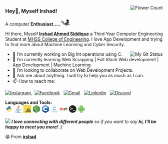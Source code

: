 

[<img align="right" alt="Flower Count" src="https://img.shields.io/github/followers/dewill404?label=Follow&style=for-the-badge&logo=github" />](https://github.com/Amchuz)
### Hey👋, Myself Irshad!
A computer <b>Enthusiast.....</b><img src="https://github.com/DeWill404/DeWill404/blob/master/cat.webp" width="30">

Hi there, Myself [**Irshad Ahmed Siddique**](https://dewill404.github.io/) a Third Year Computer Engineering Student at [MHSS College of Engineering](http://www.mhssce.ac.in/). I love App Development and trying to find more about Machine Learining and Cyber Security. 

<img align="right" alt="My Git Status" src="https://github-readme-stats.vercel.app/api?username=dewill404&show_icons=true" />

- 🔭 I’m currently working on Big Int operations using C.
- 🌱 I’m currently learning Web Scrapping | Full Stack Web development | App Development | Machine Learning
- 👯 I’m looking to collaborate on Web Development Projects.
- 💬 Ask me about anything. I will try to help you as much as I can.
- 📫 How to reach me:

<a href="https://www.instagram.com/siddique1550/"><img alt="Instagram" width="30px" src="https://cdn.jsdelivr.net/npm/simple-icons@v3/icons/instagram.svg" />
</a> &nbsp; <a href="https://www.facebook.com/irshad.siddique.31337/"><img alt="Facebook" width="30px" src="https://cdn.jsdelivr.net/npm/simple-icons@v3/icons/facebook.svg"/></a> &nbsp; <a href="mr.irshad.siddique@gmail.com"><img alt="Gmail" width="30px" src="https://cdn.jsdelivr.net/npm/simple-icons@v3/icons/gmail.svg" /></a> &nbsp; <a href="https://www.linkedin.com/in/irshad-ahmed-30b5571a9"><img alt="Linkedin" width="30px" src="https://cdn.jsdelivr.net/npm/simple-icons@3.1.0/icons/linkedin.svg"/></a> &nbsp; <a href="https://discord.gg/EMrN7y7"><img alt="Discord" width="30px" src="https://cdn.jsdelivr.net/npm/simple-icons@v3/icons/discord.svg"/></a>

**Languages and Tools:**  
<code><img height="25" src="https://raw.githubusercontent.com/github/explore/80688e429a7d4ef2fca1e82350fe8e3517d3494d/topics/python/python.png"></code>
<code><img height="25" src="https://raw.githubusercontent.com/github/explore/80688e429a7d4ef2fca1e82350fe8e3517d3494d/topics/java/java.png"></code>
<code><img height="25" src="https://raw.githubusercontent.com/github/explore/80688e429a7d4ef2fca1e82350fe8e3517d3494d/topics/javascript/javascript.png"></code>
<code><img height="25" src="https://raw.githubusercontent.com/github/explore/80688e429a7d4ef2fca1e82350fe8e3517d3494d/topics/nodejs/nodejs.png"></code>
<code><img height="25" src="https://raw.githubusercontent.com/github/explore/80688e429a7d4ef2fca1e82350fe8e3517d3494d/topics/cpp/cpp.png"></code>
<code><img height="25" src="https://raw.githubusercontent.com/github/explore/80688e429a7d4ef2fca1e82350fe8e3517d3494d/topics/c/c.png"></code>
<code><img height="25" src="https://raw.githubusercontent.com/github/explore/80688e429a7d4ef2fca1e82350fe8e3517d3494d/topics/git/git.png"></code>
<code><img height="25" src="https://raw.githubusercontent.com/github/explore/80688e429a7d4ef2fca1e82350fe8e3517d3494d/topics/terminal/terminal.png"></code>
<code><img height="25" src="https://raw.githubusercontent.com/github/explore/80688e429a7d4ef2fca1e82350fe8e3517d3494d/topics/android/android.png"></code>


<img src="https://media.giphy.com/media/LnQjpWaON8nhr21vNW/giphy.gif" width="60"> <em><b>I love connecting with different people</b> so if you want to say <b>hi, I'll be happy to meet you more!</b> :)</em>

😁 From [**irshad**](https://dewill404.github.io/)

